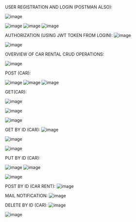 USER REGISTRATION AND LOGIN (POSTMAN ALSO):

![image](https://github.com/user-attachments/assets/61f14cad-6ec2-41ba-abc8-7c1fe7d0d6df)

![image](https://github.com/user-attachments/assets/a770831f-d8ae-4319-b1b8-276e2b08e7aa)
![image](https://github.com/user-attachments/assets/4e1a33f8-c5d4-437c-bc16-47a3c2f06aab)
![image](https://github.com/user-attachments/assets/0a3d9c57-f9cd-4eea-aec9-71ad380a5658)


AUTHORIZATION (USING JWT TOKEN FROM LOGIN):
![image](https://github.com/user-attachments/assets/1cbb0b19-1c61-46c6-84c4-2cb54e5c256b)

![image](https://github.com/user-attachments/assets/7878f333-376a-4454-a542-342e4e6ad013)

OVERVIEW OF CAR RENTAL CRUD OPERATIONS:

![image](https://github.com/user-attachments/assets/5f89c507-4496-48e7-a0a0-3940efed4e72)











POST (CAR):

![image](https://github.com/user-attachments/assets/cd84effd-b1f4-4547-a0cc-4efb47256072)
![image](https://github.com/user-attachments/assets/c81244cd-ab4c-48da-98a3-a6cc5d0309bc)
![image](https://github.com/user-attachments/assets/c45859b7-33c5-4474-829f-ea6be104b28d)






GET(CAR):

![image](https://github.com/user-attachments/assets/8ff04a1a-860c-4687-ac06-09bdba0d3299)

![image](https://github.com/user-attachments/assets/11b5e60f-2b02-4140-8264-0af78210fba0)

![image](https://github.com/user-attachments/assets/0ffc5caa-1050-4670-9124-32db263bb6e0)




GET BY ID (CAR):
![image](https://github.com/user-attachments/assets/fe7fe37e-a07c-469d-84e2-7efbc0dfb489)


![image](https://github.com/user-attachments/assets/a8bd580b-2634-49a2-a949-4aed76551462)




![image](https://github.com/user-attachments/assets/f05ebc01-9c48-4cbc-a27c-8be807c67e0b)






PUT BY ID (CAR):

![image](https://github.com/user-attachments/assets/dd1a7acb-7772-4bf6-b1a8-90c4fdadb7e2)
![image](https://github.com/user-attachments/assets/6ed2d9cc-065e-4690-af93-a66959b73469)

![image](https://github.com/user-attachments/assets/19809659-caa6-4a81-bcbe-fc35e70d8164)



POST BY ID (CAR RENT):
![image](https://github.com/user-attachments/assets/5a2037c6-fd3d-4879-bd12-3b9360bb3fa0)



MAIL NOTIFICATION:
![image](https://github.com/user-attachments/assets/d0d7823b-ea01-4b65-8230-0e054fc1ca11)


DELETE BY ID (CAR):
![image](https://github.com/user-attachments/assets/8278e75b-ad59-432d-92aa-3253d0ae60d7)

![image](https://github.com/user-attachments/assets/553bc738-7f8c-492c-9c31-69c99f1604b8)
